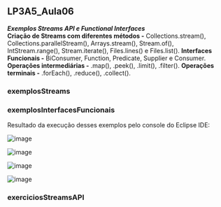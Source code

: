 ## LP3A5_Aula06

***Exemplos Streams API e Functional Interfaces***  
**Criação de Streams com diferentes métodos -** Collections.stream(), Collections.parallelStream(), Arrays.stream(), Stream.of(), IntStream.range(), Stream.iterate(), Files.lines() e Files.list(). **Interfaces Funcionais -** BiConsumer, Function, Predicate, Supplier e Consumer. **Operações intermediárias -** .map(), .peek(), .limit(), .filter(). **Operações terminais -** .forEach(), .reduce(), .collect(). 

### exemplosStreams

### exemplosInterfacesFuncionais
Resultado da execução desses exemplos pelo console do Eclipse IDE:  

![image](https://user-images.githubusercontent.com/70042571/167018644-b37149fd-f025-4514-b61d-c4c16b37668a.png)  

![image](https://user-images.githubusercontent.com/70042571/167019280-a1d3b990-bddd-449c-a197-ccc5de2e118e.png)  

![image](https://user-images.githubusercontent.com/70042571/167019544-27c9dae1-e59c-453d-9771-56df142cec32.png)  

![image](https://user-images.githubusercontent.com/70042571/167019970-dee7c118-3ec8-4b33-83c1-42aec59f1304.png)


### exerciciosStreamsAPI


